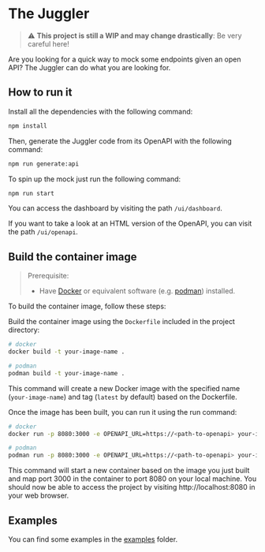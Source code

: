 # The Juggler

> :warning: **This project is still a WIP and may change drastically**: Be very careful here!

Are you looking for a quick way to mock some endpoints given an open API? The Juggler can do what you are looking for.

## How to run it

Install all the dependencies with the following command:

``` sh
npm install
```

Then, generate the Juggler code from its OpenAPI with the following command:

``` sh
npm run generate:api
```

To spin up the mock just run the following command:

``` sh
npm run start
```

You can access the dashboard by visiting the path `/ui/dashboard`.

If you want to take a look at an HTML version of the OpenAPI, you can visit the path `/ui/openapi`.

## Build the container image

> Prerequisite:
> * Have [Docker](https://www.docker.com/get-started) or equivalent software (e.g. [podman](https://podman.io/)) installed.

To build the container image, follow these steps:

Build the container image using the `Dockerfile` included in the project directory:

``` sh
# docker
docker build -t your-image-name .

# podman
podman build -t your-image-name .
```

This command will create a new Docker image with the specified name (`your-image-name`) and tag (`latest` by default) based on the Dockerfile.

Once the image has been built, you can run it using the run command:

``` sh
# docker
docker run -p 8080:3000 -e OPENAPI_URL=https://<path-to-openapi> your-image-name

# podman
podman run -p 8080:3000 -e OPENAPI_URL=https://<path-to-openapi> your-image-name
```

This command will start a new container based on the image you just built and map port 3000 in the container to port 8080 on your local machine. You should now be able to access the project by visiting http://localhost:8080 in your web browser.

## Examples
You can find some examples in the [examples](./docs/examples) folder.
